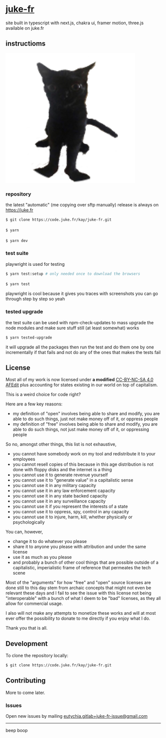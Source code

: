 # [juke-fr](https://code.juke.fr/kay/juke-fr)
site built in typescript with next.js, chakra ui, framer motion, three.js available on juke.fr

## instructioms

![jinx the cat my beolved](components/assets/jinx.png)

### repository

the latest "automatic" (me copying over sftp manually) release is always on https://juke.fr

```bash
$ git clone https://code.juke.fr/kay/juke-fr.git

$ yarn

$ yarn dev
```

### test suite

playwright is used for testing

```bash
$ yarn test:setup # only needed once to download the browsers

$ yarn test
```

playwright is cool because it gives you traces with screenshots you can go through step by step so yeah

### tested upgrade

the test suite can be used with npm-check-updates to mass upgrade the node modules and make sure stuff still (at least somewhat) works

```bash
$ yarn tested-upgrade
```

it will upgrade all the packages then run the test and do them one by one incrementally if that fails and not do any of the ones that makes the tests fail

## License

Most all of my work is now licensed under **a modified** [CC-BY-NC-SA 4.0 AFEdit](https://code.juke.fr/kay/license/raw/branch/main/LICENSE) plus accounting for states existing in our world on top of capitalism.

This is a weird choice for code right?

Here are a few key reasons:
- my definition of "open" involves being able to share and modify, you are able to do such things, just not make money off of it, or oppress people
- my definition of "free" involves being able to share and modify, you are able to do such things, not just make money off of it, or oppressing people

So no, amongst other things, this list is not exhaustive,
- you cannot have somebody work on my tool and redistribute it to your employees
- you cannot resell copies of this because in this age distribution is not done with floppy disks and the internet is a thing
- you cannot use it to generate revenue yourself
- you cannot use it to "generate value" in a capitalistic sense
- you cannot use it in any military capacity
- you cannot use it in any law enforcement capacity
- you cannot use it in any state backed capacity
- you cannot use it in any surveillance capacity
- you cannot use it if you represent the interests of a state
- you cannot use it to oppress, spy, control in any capacity
- you cannot use it to injure, harm, kill, whether physically or psychologically

You can, however,
- change it to do whatever you please
- share it to anyone you please with attribution and under the same license
- use it as much as you please
- and probably a bunch of other cool things that are possible outside of a capitalistic, imperialistic frame of reference that permeates the tech scene

Most of the "arguments" for how "free" and "open" source licenses are done still to this day stem from archaic concepts that might not even be relevant these days and I fail to see the issue with this license not being "interoperable" with a bunch of what I deem to be "bad" licenses, as they all allow for commercial usage.

I also will not make any attempts to monetize these works and will at most ever offer the possibility to donate to me directly if you enjoy what I do.

Thank you that is all.

## Development

To clone the repository locally:

```bash
$ git clone https://code.juke.fr/kay/juke-fr.git
```

## Contributing

More to come later.

### Issues
Open new issues by mailing [eutychia.gitlab+juke-fr-issue@gmail.com](mailto:eutychia.gitlab+juke-fr-issue@gmail.com)

---
beep boop

